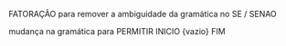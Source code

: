 FATORAÇÃO para remover a ambiguidade da gramática no SE / SENAO

mudança na gramática para PERMITIR INICIO {vazio} FIM
